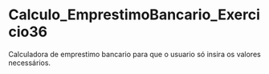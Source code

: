 # Calculo_EmprestimoBancario_Exercicio36
 Calculadora de emprestimo bancario para que o usuario só insira os valores necessários.

